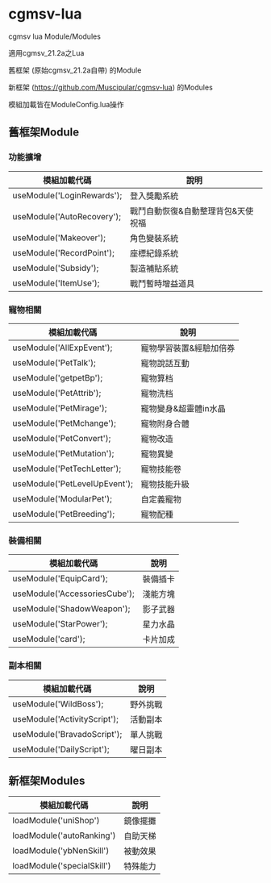 # cgmsv-lua
cgmsv lua Module/Modules

適用cgmsv_21.2a之Lua

舊框架 (原始cgmsv_21.2a自帶) 的Module

新框架 (https://github.com/Muscipular/cgmsv-lua) 的Modules

模組加載皆在ModuleConfig.lua操作

## 舊框架Module
### 功能擴增
模組加載代碼 | 說明 
--- | --- 
useModule('LoginRewards');|登入獎勵系統
useModule('AutoRecovery');|戰鬥自動恢復&自動整理背包&天使祝福
useModule('Makeover');|角色變裝系統
useModule('RecordPoint');|座標紀錄系統
useModule('Subsidy');|製造補貼系統
useModule('ItemUse');|戰鬥暫時增益道具


### 寵物相關
模組加載代碼 | 說明 
--- | --- 
useModule('AllExpEvent');|寵物學習裝置&經驗加倍券
useModule('PetTalk');|寵物說話互動
useModule('getpetBp');|寵物算档
useModule('PetAttrib');|寵物洗档
useModule('PetMirage');|寵物變身&超靈體in水晶
useModule('PetMchange');|寵物附身合體
useModule('PetConvert');|寵物改造
useModule('PetMutation');|寵物異變
useModule('PetTechLetter');|寵物技能卷
useModule('PetLevelUpEvent');|寵物技能升級
useModule('ModularPet');|自定義寵物
useModule('PetBreeding');|寵物配種


### 裝備相關
模組加載代碼 | 說明 
--- | --- 
useModule('EquipCard');|裝備插卡
useModule('AccessoriesCube');|淺能方塊
useModule('ShadowWeapon');|影子武器
useModule('StarPower');|星力水晶
useModule('card');|卡片加成

### 副本相關
模組加載代碼 | 說明 
--- | --- 
useModule('WildBoss');|野外挑戰
useModule('ActivityScript');|活動副本
useModule('BravadoScript');|單人挑戰
useModule('DailyScript');|曜日副本


## 新框架Modules
模組加載代碼 | 說明 
--- | --- 
loadModule('uniShop')|鏡像擺攤
loadModule('autoRanking')|自助天梯
loadModule('ybNenSkill')|被動效果
loadModule('specialSkill')|特殊能力
